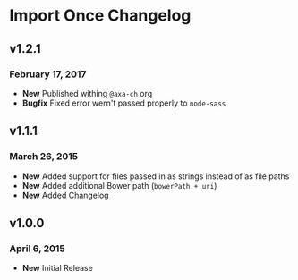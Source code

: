 # Import Once Changelog

## v1.2.1
### February 17, 2017
* **New** Published withing `@axa-ch` org
* **Bugfix** Fixed error wern't passed properly to `node-sass`

## v1.1.1
### March 26, 2015
* **New** Added support for files passed in as strings instead of as file paths
* **New** Added additional Bower path (`bowerPath + uri`)
* **New** Added Changelog

## v1.0.0
### April 6, 2015
* **New** Initial Release
